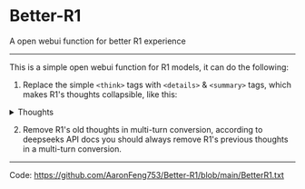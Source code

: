 # Better-R1
A open webui function for better R1 experience

---

This is a simple open webui function for R1 models, it can do the following:

1. Replace the simple `<think>` tags with `<details>` & `<summary>` tags, which makes R1's thoughts collapsible, like this:

<details>
<summary>Thoughts</summary>
Emmm.. LASAGNA...
</details>

2. Remove R1's old thoughts in multi-turn conversion, according to deepseeks API docs you should always remove R1's previous thoughts in a multi-turn conversion.

---

Code: https://github.com/AaronFeng753/Better-R1/blob/main/BetterR1.txt
